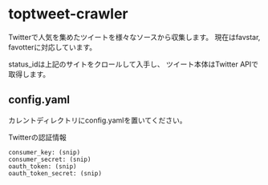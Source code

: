 toptweet-crawler
================

Twitterで人気を集めたツイートを様々なソースから収集します。
現在はfavstar, favotterに対応しています。

status_idは上記のサイトをクロールして入手し、
ツイート本体はTwitter APIで取得します。

config.yaml
-----------
カレントディレクトリにconfig.yamlを置いてください。

Twitterの認証情報

    consumer_key: (snip)
    consumer_secret: (snip)
    oauth_token: (snip)
    oauth_token_secret: (snip)
